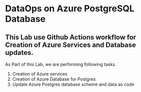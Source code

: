# DataOps on Azure PostgreSQL Database

## This Lab use Github Actions workflow for Creation of Azure Services and Database updates.

As Part of this Lab, we are performing following tasks.

1. Creation of Azure services
2. Creation of Azure Database for Postgres 
3. Update Azure Postgres database scheme and data as code
